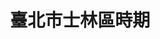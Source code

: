 ---
title: 臺北市士林區時期
lastmod: 2002-01-28
layout: graduation-photo
introduction: "
臺北市平等國小已創校百周年，學校發展大致可以分為三個時期：日治時期(民國10-34年)、光復之後士林鎮時期(民國35-62年)、現今的臺北市士林區時期(民國63年迄今)。"
description: "
## 臺北市士林區時期(民國63年迄今)

民國63年(西元1974年) 學校改稱「臺北市士林區平等國民小學」。"
block: 
  - title: 民國64年畢業(第9任校長 陳如岳)
    image: "/images/uploads/graduation_t/06407graduation_p00.jpg"
  - title: 民國65年畢業(第9任校長 陳如岳)
    image: "/images/uploads/graduation_t/06507graduation_p26.jpg"
  - title: 民國66年畢業(第10任校長 黃清一)
    image: "/images/uploads/graduation_t/06607graduation_p00.jpg"
  - title: 民國67年畢業(第10任校長 黃清一)
    image: "/images/uploads/graduation_t/06707graduation_p00.jpg"
  - title: 民國68年畢業(第10任校長 黃清一)
    image: "/images/uploads/graduation_t/06807graduation_p00.jpg"
  - title: 民國69年畢業(第10任校長 黃清一)
    image: "/images/uploads/graduation_t/06907graduation_p00.jpg"
  - title: 民國70年畢業(第11任校長 周乃文)
    image: "/images/uploads/graduation_t/07007graduation_p00.jpg"
  - title: 民國71年畢業(第11任校長 周乃文)
    image: "/images/uploads/graduation_t/07107graduation_p00.jpg"
  - title: 民國72年畢業(第11任校長 周乃文)
    image: "/images/uploads/graduation_t/07207graduation_p00.jpg"
  - title: 民國73年畢業(第12任校長 陳文欽)
    image: "/images/uploads/graduation_t/07307graduation_p00.jpg"
  - title: 民國74年畢業(第12任校長 陳文欽)
    image: "/images/uploads/graduation_t/07407graduation_p00.jpg"
  - title: 民國75年畢業(第12任校長 陳文欽)
    image: "/images/uploads/graduation_t/07506graduation_p00.jpg"
  - title: 民國76年畢業(第13任校長 楊宗憲)
    image: "/images/uploads/graduation_t/07606graduation_p00.jpg"
  - title: 民國77年畢業(第13任校長 楊宗憲)
    image: "/images/uploads/graduation_t/07706graduation_p00.jpg"
  - title: 民國78年畢業(第13任校長 楊宗憲)
    image: "/images/uploads/graduation_t/07806graduation_p00.jpg"
  - title: 民國79年畢業(第13任校長 楊宗憲)
    image: "/images/uploads/graduation_t/07906graduation_p00.jpg"
  - title: 民國80年畢業(第13任校長 楊宗憲)
    image: "/images/uploads/graduation_t/08007graduation_p00.jpg"
  - title: 民國81年畢業(第14任校長 黃明珠)
    image: "/images/uploads/graduation_t/08107graduation_p00.jpg"
  - title: 民國82年畢業(第14任校長 黃明珠)
    image: "/images/uploads/graduation_t/08207graduation_p00.jpg"
  - title: 民國83年畢業(第14任校長 黃明珠)
    image: "/images/uploads/graduation_t/08306graduation_p00.jpg"
  - title: 民國84年畢業(第15任校長 林淑梅)
    image: "/images/uploads/graduation_t/08406graduation_p00.jpg"
  - title: 民國85年畢業(第15任校長 林淑梅)
    image: "/images/uploads/graduation_t/08506graduation_p00.jpg"
  - title: 民國86年畢業(第15任校長 林淑梅)
    image: "/images/uploads/graduation_t/08606graduation_p00.jpg"
  - title: 民國87年畢業(第16任校長 廖金春)
    image: "/images/uploads/graduation_t/08706graduation_p00.jpg"
  - title: 民國88年畢業(第16任校長 廖金春)
    image: "/images/uploads/graduation_t/08806graduation_p00.jpg"
  - title: 民國89年畢業(第16任校長 廖金春)
    image: "/images/uploads/graduation_t/08906graduation_p00.jpg"
  - title: 民國90年畢業(第16任校長 廖金春)
    image: "/images/uploads/graduation_t/09006graduation_p00.jpg"
  - title: 民國91年畢業(第17任校長 翁繩玉)
    image: "/images/uploads/graduation_t/09106graduation_p00.jpg"
  - title: 民國92年畢業(第17任校長 翁繩玉)
    image: "/images/uploads/graduation_t/09206graduation_p00.jpg"
  - title: 民國93年畢業(第17任校長 翁繩玉)
    image: "/images/uploads/graduation_t/09306graduation_p00.jpg"
  - title: 民國94年畢業(第17任校長 翁繩玉)
    image: "/images/uploads/graduation_t/09406graduation_p00.jpg"
  - title: 民國95年畢業(第17任校長 翁繩玉)
    image: "/images/uploads/graduation_t/09506graduation_p00.jpg"
  - title: 民國96年畢業(第17任校長 翁繩玉)
    image: "/images/uploads/graduation_t/09606graduation_p00.jpg"
  - title: 民國97年畢業(第18任校長 陳金山)
    image: "/images/uploads/graduation_t/09706graduation_p00.jpg"
  - title: 民國98年畢業(第18任校長 陳金山)
    image: "/images/uploads/graduation_t/09806graduation_p00.jpg"
  - title: 民國99年畢業(第18任校長 陳金山)
    image: "/images/uploads/graduation_t/09906graduation_p00.jpg"
  - title: 民國100年畢業(第18任校長 陳金山)
    image: "/images/uploads/graduation_t/10006graduation_p00.jpg"
  - title: 民國101年畢業(第18任校長 陳金山)
    image: "/images/uploads/graduation_t/10106graduation_p00.jpg"
  - title: 民國102年畢業(第19任校長 梁靜珊)
    image: "/images/uploads/graduation_t/10206graduation_p00.jpg"
  - title: 民國103年畢業(第19任校長 梁靜珊)
    image: "/images/uploads/graduation_t/10306graduation_p00.jpg"
  - title: 民國104年畢業(第19任校長 梁靜珊)
    image: "/images/uploads/graduation_t/10406graduation_p00.jpg"
  - title: 民國105年畢業(第19任校長 梁靜珊)
    image: "/images/uploads/graduation_t/10506graduation_p00.jpg"
  - title: 民國106年畢業(第20任校長 黎季昊)
    image: "/images/uploads/graduation_t/10606graduation_p00.jpg"
  - title: 民國107年畢業(第20任校長 黎季昊)
    image: "/images/uploads/graduation_t/10706graduation_p00.jpg"
  - title: 民國108年畢業(第20任校長 黎季昊)
    image: "/images/uploads/graduation_t/10806graduation_p00.jpg"
  - title: 民國109年畢業(第20任校長 黎季昊)
    image: "/images/uploads/graduation_t/10906graduation_p00.jpg"
  - title: 民國110年畢業(第20任校長 黎季昊)
    image: "/images/uploads/graduation_t/11006graduation_p00.jpg"
---